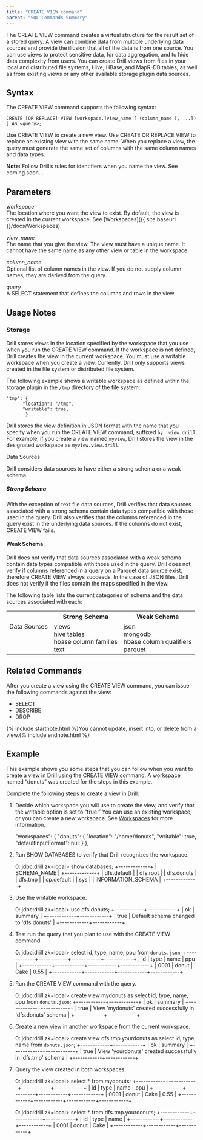 ```yaml
---
title: "CREATE VIEW command"
parent: "SQL Commands Summary"
---
```

The CREATE VIEW command creates a virtual structure for the result set of a
stored query. A view can combine data from multiple underlying data sources
and provide the illusion that all of the data is from one source. You can use
views to protect sensitive data, for data aggregation, and to hide data
complexity from users. You can create Drill views from files in your local and
distributed file systems, Hive, HBase, and MapR-DB tables, as well as from
existing views or any other available storage plugin data sources.

## Syntax

The CREATE VIEW command supports the following syntax:

    CREATE [OR REPLACE] VIEW [workspace.]view_name [ (column_name [, ...]) ] AS <query>;

Use CREATE VIEW to create a new view. Use CREATE OR REPLACE VIEW to replace an
existing view with the same name. When you replace a view, the query must
generate the same set of columns with the same column names and data types.

**Note:** Follow Drill’s rules for identifiers when you name the view. See coming soon...

## Parameters

_workspace_  
The location where you want the view to exist. By default, the view is created
in the current workspace. See
[Workspaces]({{ site.baseurl }}/docs/Workspaces).

_view_name_  
The name that you give the view. The view must have a unique name. It cannot
have the same name as any other view or table in the workspace.

_column_name_  
Optional list of column names in the view. If you do not supply column names,
they are derived from the query.

_query_  
A SELECT statement that defines the columns and rows in the view.

## Usage Notes

### Storage

Drill stores views in the location specified by the workspace that you use
when you run the CREATE VIEW command. If the workspace is not defined, Drill
creates the view in the current workspace. You must use a writable workspace
when you create a view. Currently, Drill only supports views created in the
file system or distributed file system.

The following example shows a writable workspace as defined within the storage
plugin in the `/tmp` directory of the file system:

    "tmp": {
          "location": "/tmp",
          "writable": true,
           }

Drill stores the view definition in JSON format with the name that you specify
when you run the CREATE VIEW command, suffixed `by .view.drill`. For example,
if you create a view named `myview`, Drill stores the view in the designated
workspace as `myview.view.drill`.

Data Sources

Drill considers data sources to have either a strong schema or a weak schema.  

##### Strong Schema

With the exception of text file data sources, Drill verifies that data sources
associated with a strong schema contain data types compatible with those used
in the query. Drill also verifies that the columns referenced in the query
exist in the underlying data sources. If the columns do not exist, CREATE VIEW
fails.

#### Weak Schema

Drill does not verify that data sources associated with a weak schema contain
data types compatible with those used in the query. Drill does not verify if
columns referenced in a query on a Parquet data source exist, therefore CREATE
VIEW always succeeds. In the case of JSON files, Drill does not verify if the
files contain the maps specified in the view.

The following table lists the current categories of schema and the data
sources associated with each:

<table>
  <tr>
    <th></th>
    <th>Strong Schema</th>
    <th>Weak Schema</th>
  </tr>
  <tr>
    <td valign="top">Data Sources</td>
    <td>views<br>hive tables<br>hbase column families<br>text</td>
    <td>json<br>mongodb<br>hbase column qualifiers<br>parquet</td>
  </tr>
</table>
  
## Related Commands

After you create a view using the CREATE VIEW command, you can issue the
following commands against the view:

  * SELECT 
  * DESCRIBE 
  * DROP 

{% include startnote.html %}You cannot update, insert into, or delete from a view.{% include endnote.html %}

## Example

This example shows you some steps that you can follow when you want to create
a view in Drill using the CREATE VIEW command. A workspace named “donuts” was
created for the steps in this example.

Complete the following steps to create a view in Drill:

  1. Decide which workspace you will use to create the view, and verify that the writable option is set to “true.” You can use an existing workspace, or you can create a new workspace. See [Workspaces](https://cwiki.apache.org/confluence/display/DRILL/Workspaces) for more information.  
  
        "workspaces": {
           "donuts": {
             "location": "/home/donuts",
             "writable": true,
             "defaultInputFormat": null
           }
         },

  2. Run SHOW DATABASES to verify that Drill recognizes the workspace.  

        0: jdbc:drill:zk=local> show databases;
        +-------------+
        | SCHEMA_NAME |
        +-------------+
        | dfs.default |
        | dfs.root  |
        | dfs.donuts  |
        | dfs.tmp   |
        | cp.default  |
        | sys       |
        | INFORMATION_SCHEMA |
        +-------------+

  3. Use the writable workspace.  

        0: jdbc:drill:zk=local> use dfs.donuts;
        +------------+------------+
        |     ok    |  summary   |
        +------------+------------+
        | true      | Default schema changed to 'dfs.donuts' |
        +------------+------------+

  4. Test run the query that you plan to use with the CREATE VIEW command.  

        0: jdbc:drill:zk=local> select id, type, name, ppu from `donuts.json`;
        +------------+------------+------------+------------+
        |     id    |   type    |   name    |    ppu    |
        +------------+------------+------------+------------+
        | 0001      | donut      | Cake     | 0.55      |
        +------------+------------+------------+------------+

  5. Run the CREATE VIEW command with the query.  

        0: jdbc:drill:zk=local> create view mydonuts as select id, type, name, ppu from `donuts.json`;
        +------------+------------+
        |     ok    |  summary   |
        +------------+------------+
        | true      | View 'mydonuts' created successfully in 'dfs.donuts' schema |
        +------------+------------+

  6. Create a new view in another workspace from the current workspace.  

        0: jdbc:drill:zk=local> create view dfs.tmp.yourdonuts as select id, type, name from `donuts.json`;
        +------------+------------+
        |   ok  |  summary   |
        +------------+------------+
        | true      | View 'yourdonuts' created successfully in 'dfs.tmp' schema |
        +------------+------------+

  7. Query the view created in both workspaces.

        0: jdbc:drill:zk=local> select * from mydonuts;
        +------------+------------+------------+------------+
        |     id    |   type    |   name    |    ppu    |
        +------------+------------+------------+------------+
        | 0001      | donut      | Cake     | 0.55      |
        +------------+------------+------------+------------+
         
         
        0: jdbc:drill:zk=local> select * from dfs.tmp.yourdonuts;
        +------------+------------+------------+
        |   id  |   type    |   name    |
        +------------+------------+------------+
        | 0001      | donut     | Cake      |
        +------------+------------+------------+
